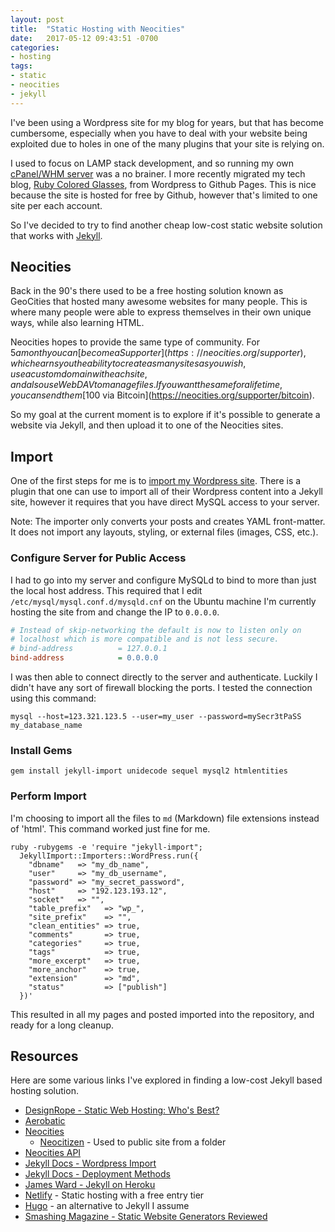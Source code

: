 ```yaml
---
layout: post
title:  "Static Hosting with Neocities"
date:   2017-05-12 09:43:51 -0700
categories:
- hosting
tags:
- static
- neocities
- jekyll
---
```


I've been using a Wordpress site for my blog for years, but that has become
cumbersome, especially when you have to deal with your website being exploited
due to holes in one of the many plugins that your site is relying on.

I used to focus on LAMP stack development, and so running my own
[cPanel/WHM server] was a no brainer. I more recently migrated my tech blog,
[Ruby Colored Glasses], from Wordpress to Github Pages. This is nice because the
site is hosted for free by Github, however that's limited to one site per each
account.

So I've decided to try to find another cheap low-cost static website solution
that works with [Jekyll](https://jekyllrb.com/).

[cPanel/WHM server]: https://cpanel.com/
[Ruby Colored Glasses]: http://www.rubycoloredglasses.com/

## Neocities

Back in the 90's there used to be a free hosting solution known as GeoCities
that hosted many awesome websites for many people. This is where many people
were able to express themselves in their own unique ways, while also
learning HTML.

Neocities hopes to provide the same type of community. For $5 a month you can
[become a Supporter](https://neocities.org/supporter), which earns you the
ability to create as many sites as you wish, use a custom domain with each site,
and also use WebDAV to manage files. If you want the same for a lifetime, you
can send them [$100 via Bitcoin](https://neocities.org/supporter/bitcoin).

So my goal at the current moment is to explore if it's possible to generate a
website via Jekyll, and then upload it to one of the Neocities sites.

## Import

One of the first steps for me is to [import my Wordpress site]. There is a
plugin that one can use to import all of their Wordpress content into a Jekyll
site, however it requires that you have direct MySQL access to your server.

Note: The importer only converts your posts and creates YAML front-matter. It
does not import any layouts, styling, or external files (images, CSS, etc.).

[import my Wordpress site]: http://import.jekyllrb.com/docs/wordpress/

### Configure Server for Public Access

I had to go into my server and configure MySQLd to bind to more than just the
local host address. This required that I edit
`/etc/mysql/mysql.conf.d/mysqld.cnf` on the Ubuntu machine I'm currently hosting
the site from and change the IP to `0.0.0.0`.

```ini
# Instead of skip-networking the default is now to listen only on
# localhost which is more compatible and is not less secure.
# bind-address          = 127.0.0.1
bind-address            = 0.0.0.0
```

I was then able to connect directly to the server and authenticate. Luckily I
didn't have any sort of firewall blocking the ports. I tested the connection
using this command:

```shell
mysql --host=123.321.123.5 --user=my_user --password=mySecr3tPaSS my_database_name
```

### Install Gems

```shell
gem install jekyll-import unidecode sequel mysql2 htmlentities
```

### Perform Import

I'm choosing to import all the files to `md` (Markdown) file extensions instead
of 'html'. This command worked just fine for me.

```shell
ruby -rubygems -e 'require "jekyll-import";
  JekyllImport::Importers::WordPress.run({
    "dbname"   => "my_db_name",
    "user"     => "my_db_username",
    "password" => "my_secret_password",
    "host"     => "192.123.193.12",
    "socket"   => "",
    "table_prefix"   => "wp_",
    "site_prefix"    => "",
    "clean_entities" => true,
    "comments"       => true,
    "categories"     => true,
    "tags"           => true,
    "more_excerpt"   => true,
    "more_anchor"    => true,
    "extension"      => "md",
    "status"         => ["publish"]
  })'
```

This resulted in all my pages and posted imported into the repository, and ready
for a long cleanup.

## Resources

Here are some various links I've explored in finding a low-cost Jekyll based
hosting solution.

* [DesignRope - Static Web Hosting: Who's Best?](https://designrope.com/toolbox/static-web-hosting/)
* [Aerobatic](https://www.aerobatic.com/#features)
* [Neocities](https://neocities.org/)
  * [Neocitizen](https://github.com/aergonaut/neocitizen) - Used to public site
    from a folder
* [Neocities API](https://neocities.org/api)
* [Jekyll Docs - Wordpress Import](http://import.jekyllrb.com/docs/wordpress/)
* [Jekyll Docs - Deployment Methods](https://jekyllrb.com/docs/deployment-methods/)
* [James Ward - Jekyll on Heroku](https://www.jamesward.com/2014/09/24/jekyll-on-heroku)
* [Netlify](https://www.netlify.com/) - Static hosting with a free entry tier
* [Hugo](https://gohugo.io/overview/usage/) - an alternative to Jekyll I assume
* [Smashing Magazine - Static Website Generators Reviewed](https://www.smashingmagazine.com/2015/11/static-website-generators-jekyll-middleman-roots-hugo-review/)
